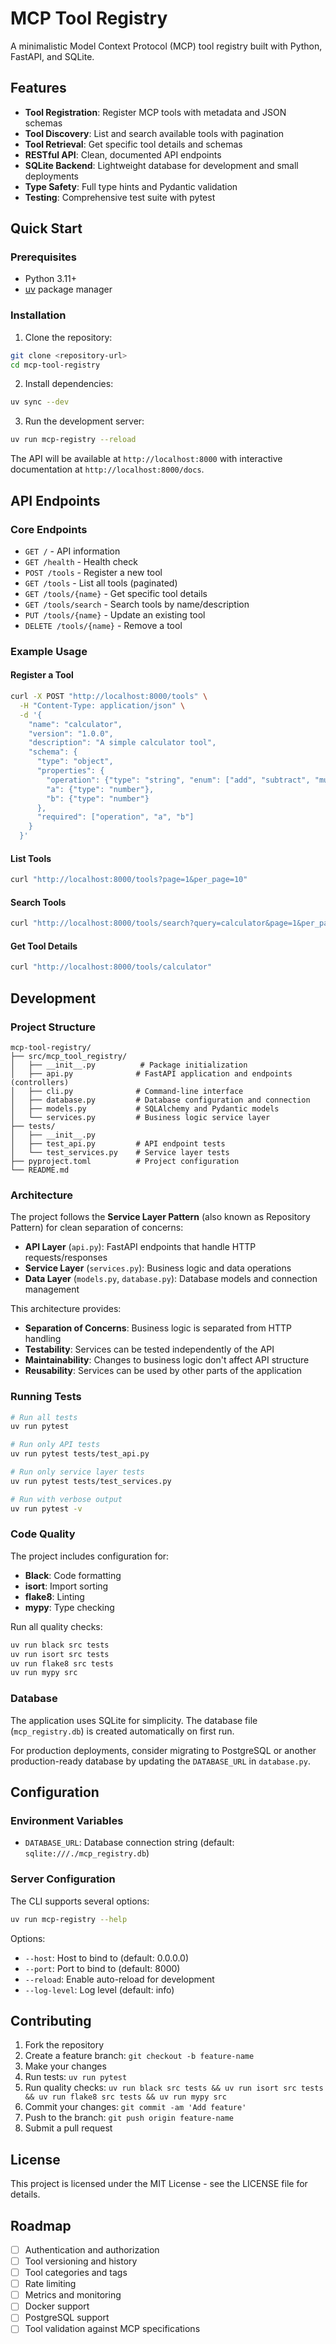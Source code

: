 # MCP Tool Registry

A minimalistic Model Context Protocol (MCP) tool registry built with Python, FastAPI, and SQLite.

## Features

- **Tool Registration**: Register MCP tools with metadata and JSON schemas
- **Tool Discovery**: List and search available tools with pagination
- **Tool Retrieval**: Get specific tool details and schemas
- **RESTful API**: Clean, documented API endpoints
- **SQLite Backend**: Lightweight database for development and small deployments
- **Type Safety**: Full type hints and Pydantic validation
- **Testing**: Comprehensive test suite with pytest

## Quick Start

### Prerequisites

- Python 3.11+
- [uv](https://docs.astral.sh/uv/) package manager

### Installation

1. Clone the repository:
```bash
git clone <repository-url>
cd mcp-tool-registry
```

2. Install dependencies:
```bash
uv sync --dev
```

3. Run the development server:
```bash
uv run mcp-registry --reload
```

The API will be available at `http://localhost:8000` with interactive documentation at `http://localhost:8000/docs`.

## API Endpoints

### Core Endpoints

- `GET /` - API information
- `GET /health` - Health check
- `POST /tools` - Register a new tool
- `GET /tools` - List all tools (paginated)
- `GET /tools/{name}` - Get specific tool details
- `GET /tools/search` - Search tools by name/description
- `PUT /tools/{name}` - Update an existing tool
- `DELETE /tools/{name}` - Remove a tool

### Example Usage

#### Register a Tool

```bash
curl -X POST "http://localhost:8000/tools" \
  -H "Content-Type: application/json" \
  -d '{
    "name": "calculator",
    "version": "1.0.0",
    "description": "A simple calculator tool",
    "schema": {
      "type": "object",
      "properties": {
        "operation": {"type": "string", "enum": ["add", "subtract", "multiply", "divide"]},
        "a": {"type": "number"},
        "b": {"type": "number"}
      },
      "required": ["operation", "a", "b"]
    }
  }'
```

#### List Tools

```bash
curl "http://localhost:8000/tools?page=1&per_page=10"
```

#### Search Tools

```bash
curl "http://localhost:8000/tools/search?query=calculator&page=1&per_page=10"
```

#### Get Tool Details

```bash
curl "http://localhost:8000/tools/calculator"
```

## Development

### Project Structure

```
mcp-tool-registry/
├── src/mcp_tool_registry/
│   ├── __init__.py          # Package initialization
│   ├── api.py              # FastAPI application and endpoints (controllers)
│   ├── cli.py              # Command-line interface
│   ├── database.py         # Database configuration and connection
│   ├── models.py           # SQLAlchemy and Pydantic models
│   └── services.py         # Business logic service layer
├── tests/
│   ├── __init__.py
│   ├── test_api.py         # API endpoint tests
│   └── test_services.py    # Service layer tests
├── pyproject.toml          # Project configuration
└── README.md
```

### Architecture

The project follows the **Service Layer Pattern** (also known as Repository Pattern) for clean separation of concerns:

- **API Layer** (`api.py`): FastAPI endpoints that handle HTTP requests/responses
- **Service Layer** (`services.py`): Business logic and data operations
- **Data Layer** (`models.py`, `database.py`): Database models and connection management

This architecture provides:
- **Separation of Concerns**: Business logic is separated from HTTP handling
- **Testability**: Services can be tested independently of the API
- **Maintainability**: Changes to business logic don't affect API structure
- **Reusability**: Services can be used by other parts of the application

### Running Tests

```bash
# Run all tests
uv run pytest

# Run only API tests
uv run pytest tests/test_api.py

# Run only service layer tests
uv run pytest tests/test_services.py

# Run with verbose output
uv run pytest -v
```

### Code Quality

The project includes configuration for:

- **Black**: Code formatting
- **isort**: Import sorting
- **flake8**: Linting
- **mypy**: Type checking

Run all quality checks:

```bash
uv run black src tests
uv run isort src tests
uv run flake8 src tests
uv run mypy src
```

### Database

The application uses SQLite for simplicity. The database file (`mcp_registry.db`) is created automatically on first run.

For production deployments, consider migrating to PostgreSQL or another production-ready database by updating the `DATABASE_URL` in `database.py`.

## Configuration

### Environment Variables

- `DATABASE_URL`: Database connection string (default: `sqlite:///./mcp_registry.db`)

### Server Configuration

The CLI supports several options:

```bash
uv run mcp-registry --help
```

Options:
- `--host`: Host to bind to (default: 0.0.0.0)
- `--port`: Port to bind to (default: 8000)
- `--reload`: Enable auto-reload for development
- `--log-level`: Log level (default: info)

## Contributing

1. Fork the repository
2. Create a feature branch: `git checkout -b feature-name`
3. Make your changes
4. Run tests: `uv run pytest`
5. Run quality checks: `uv run black src tests && uv run isort src tests && uv run flake8 src tests && uv run mypy src`
6. Commit your changes: `git commit -am 'Add feature'`
7. Push to the branch: `git push origin feature-name`
8. Submit a pull request

## License

This project is licensed under the MIT License - see the LICENSE file for details.

## Roadmap

- [ ] Authentication and authorization
- [ ] Tool versioning and history
- [ ] Tool categories and tags
- [ ] Rate limiting
- [ ] Metrics and monitoring
- [ ] Docker support
- [ ] PostgreSQL support
- [ ] Tool validation against MCP specifications